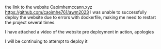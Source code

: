 the link to the website 
Caoimhemccann.xyz
https://github.com/caoimhe761/awm2023
I was unable to successfully deploy the website due to errors with dockerfile, making me need to restart the project several times 

I have attached a video of the website pre deployment in action, apologies

I will be continuing to attempt to deploy it
